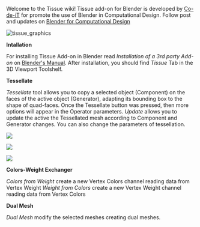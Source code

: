 Welcome to the Tissue wiki!
Tissue add-on for Blender is developed by [Co-de-iT](http://www.co-de-it.com) for promote the use of Blender in Computational Design.
Follow post and updates on [Blender for Computational Design](https://www.facebook.com/groups/1396995897211561)


![tissue_graphics](https://cloud.githubusercontent.com/assets/6708848/8459408/467b74a0-201d-11e5-923c-e542bfad8ba7.jpg)

**Intallation**

For installing Tissue Add-on in Blender read <i>Installation of a 3rd party Add-on</i> on [Blender's Manual](http://www.blender.org/manual/extensions/python/add_ons.html).
After installation, you should find _Tissue_ Tab in the 3D Viewport Toolshelf.

**Tessellate**

_Tessellate_ tool allows you to copy a selected object (Component) on the faces of the active object (Generator), adapting its bounding box to the shape of quad-faces.
Once the Tessellate button was pressed, then more options will appear in the Operator parameters.
_Update_ allows you to update the active the Tessellated mesh according to Component and Generator changes. You can also change the parameters of tessellation.

![](https://scontent-mxp1-1.xx.fbcdn.net/hphotos-xaf1/v/t1.0-9/11178211_10206846618633023_3261441234475565189_n.jpg?oh=ed6bafed224c5003a374c369696a98e9&oe=55E7F45E)

![](https://scontent-mxp1-1.xx.fbcdn.net/hphotos-xpa1/v/t1.0-9/11234909_10206993000812486_4778924511237580817_n.jpg?oh=0292af03d5472b3b6bdcae5cb9cd9cd2&oe=56351687)

![](https://scontent-mxp1-1.xx.fbcdn.net/hphotos-xta1/v/t1.0-9/11390043_10206993115655357_9160092278668888302_n.jpg?oh=adb9ebd4ee93f3a0d404eff004fbb270&oe=5613685A)

**Colors-Weight Exchanger**

_Colors from Weight_ create a new Vertex Colors channel reading data from Vertex Weight
_Weight from Colors_ create a new Vertex Weight channel reading data from Vertex Colors

**Dual Mesh**

_Dual Mesh_ modify the selected meshes creating dual meshes.  


